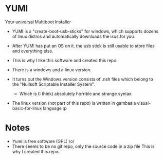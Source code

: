 # YUMI
Your universal Multiboot Installer

 * YUMI is a "create-boot-usb-sticks" for windows, which supports
dozens of linux distros and automatically downloads the isos for you.

 * After YUMI has put an OS on it, the usb stick is still usable to store files
and everything else.

 * This is why I like this software and created this repo. 
 * There is a windows and a linux version. 

 * It turns out the Windows version consists of .nsh files which belong to the "Nullsoft Scriptable Installer System". 
   * Which is (I think) absolutely horrible and strange syntax.

 * The linux version (not part of this repo) is written in gambas a visual-basic-for-linux language :p

# Notes

 * Yumi is free software (GPL) \o/
 * There seems to be no git repo, only the source code in a zip file
   This is why I created this repo.
